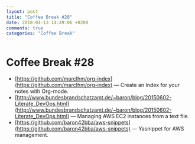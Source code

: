 ```yaml
---
layout: post
title: "Coffee Break #28"
date: 2018-04-13 14:49:06 +0200
comments: true
categories: "Coffee Break"
---
```


# Coffee Break #28

- [https://github.com/marcIhm/org-index](https://github.com/marcIhm/org-index) &mdash; Create an Index for your notes with Org-mode.
- [http://www.bundesbrandschatzamt.de/~baron/blog/20150602-Literate_DevOps.html](http://www.bundesbrandschatzamt.de/~baron/blog/20150602-Literate_DevOps.html) &mdash; Managing AWS EC2 instances from a text file.
- [https://github.com/baron42bba/aws-snippets](https://github.com/baron42bba/aws-snippets) &mdash; Yasnippet for AWS management.
